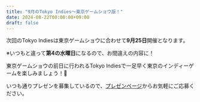 ```yaml
---
title: "9月のTokyo Indies～東京ゲームショウ版！"
date: 2024-08-22T00:00:00+09:00
draft: false
---
```


次回のTokyo Indiesは東京ゲームショウに合わせて**9月25日**開催となります。

※いつもと違って**第4の水曜日**になるので、お間違えの内容に！

東京ゲームショウの前日に行われるTokyo Indiesで一足早く東京のインディーゲームを楽しみましょう！🎉

いつも通りプレゼンを募集しているので、[プレゼンページ](/present)からお気軽にご応募ください。
